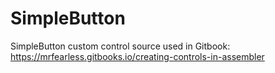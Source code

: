 # SimpleButton
SimpleButton custom control source used in Gitbook: https://mrfearless.gitbooks.io/creating-controls-in-assembler
